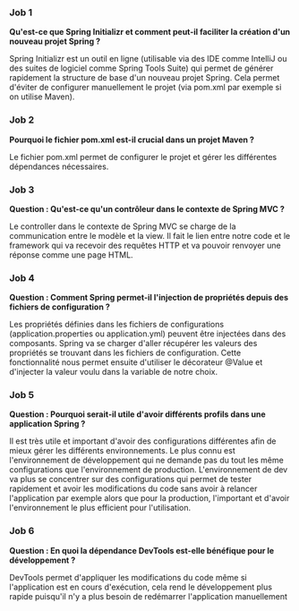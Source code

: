 ### Job 1
**Qu'est-ce que Spring Initializr et comment peut-il faciliter la création d'un nouveau projet Spring ?**

Spring Initializr est un outil en ligne (utilisable via des IDE comme IntelliJ ou des suites de logiciel comme Spring Tools Suite) qui permet de générer rapidement la structure de base d'un nouveau projet Spring.
Cela permet d'éviter de configurer manuellement le projet (via pom.xml par exemple si on utilise Maven).


### Job 2
**Pourquoi le fichier pom.xml est-il crucial dans un projet Maven ?**

Le fichier pom.xml permet de configurer le projet et gérer les différentes dépendances nécessaires.


### Job 3
**Question : Qu'est-ce qu'un contrôleur dans le contexte de Spring MVC ?**

Le controller dans le contexte de Spring MVC se charge de la communication entre le modèle et la view.
Il fait le lien entre notre code et le framework qui va recevoir des requêtes HTTP et va pouvoir renvoyer une réponse comme une page HTML.

### Job 4
**Question : Comment Spring permet-il l'injection de propriétés depuis des fichiers de configuration ?**

Les propriétés définies dans les fichiers de configurations (application.properties ou application.yml) peuvent être injectées dans des composants.
Spring va se charger d'aller récupérer les valeurs des propriétés se trouvant dans les fichiers de configuration. Cette fonctionnalité nous permet ensuite d'utiliser le décorateur @Value et d'injecter la valeur voulu dans la variable de notre choix.

### Job 5
**Question : Pourquoi serait-il utile d'avoir différents profils dans une application Spring ?**

Il est très utile et important d'avoir des configurations différentes afin de mieux gérer les différents environnements. Le plus connu est l'environnement de développement qui ne demande pas du tout les même configurations que l'environnement de production. L'environnement de dev va plus se concentrer sur des configurations qui permet de tester rapidement et avoir les modifications du code sans avoir à relancer l'application par exemple alors que pour la production, l'important et d'avoir l'environnement le plus efficient pour l'utilisation.

### Job 6
**Question : En quoi la dépendance DevTools est-elle bénéfique pour le développement ?**

DevTools permet d'appliquer les modifications du code même si l'application est en cours d'exécution, cela rend le développement plus rapide puisqu'il n'y a plus besoin de redémarrer l'application manuellement